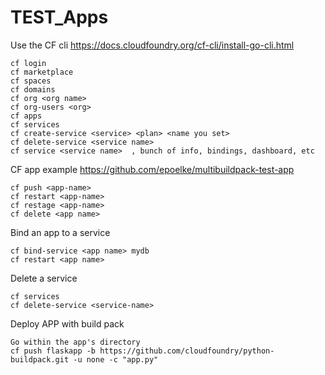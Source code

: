 # TEST_Apps

Use the CF cli
https://docs.cloudfoundry.org/cf-cli/install-go-cli.html


    cf login
    cf marketplace
    cf spaces
    cf domains
    cf org <org name>
    cf org-users <org>
    cf apps
    cf services
    cf create-service <service> <plan> <name you set>
    cf delete-service <service name>
    cf service <service name>  , bunch of info, bindings, dashboard, etc

CF app example
https://github.com/epoelke/multibuildpack-test-app

    cf push <app-name>
    cf restart <app-name>
    cf restage <app-name>
    cf delete <app name>

Bind an app to a service

    cf bind-service <app name> mydb
    cf restart <app name>

Delete a service

    cf services
    cf delete-service <service-name>

Deploy APP with build pack

    Go within the app's directory
    cf push flaskapp -b https://github.com/cloudfoundry/python-buildpack.git -u none -c "app.py"
